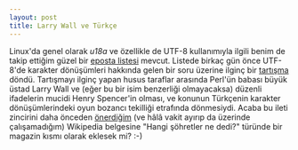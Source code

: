 ```yaml
---
layout: post
title: Larry Wall ve Türkçe
---
```


Linux'da genel olarak _u18a_ ve özellikle de UTF-8 kullanımıyla ilgili benim
de takip ettiğim güzel bir [eposta
listesi](http://mail.nl.linux.org/linux-utf8/) mevcut.  Listede birkaç gün
önce UTF-8'de karakter dönüşümleri hakkında gelen bir soru üzerine ilginç bir
[tartışma](http://mail.nl.linux.org/linux-utf8/2005-01/) döndü.  Tartışmayı
ilginç yapan husus taraflar arasında Perl'ün babası büyük üstad Larry Wall ve
(eğer bu bir isim benzerliği olmayacaksa) düzenli ifadelerin mucidi Henry
Spencer'in olması, ve konunun Türkçenin karakter dönüşümlerindeki oyun bozancı
tekilliği etrafında dönmesiydi.  Acaba bu ileti zincirini daha önceden
[önerdiğim](http://bugs.uludag.org.tr/show_bug.cgi?id=53) (ve hâlâ vakit
ayırıp da üzerinde çalışamadığım) Wikipedia belgesine "Hangi şöhretler ne
dedi?" türünde bir magazin kısmı olarak eklesek mi?  :-)
